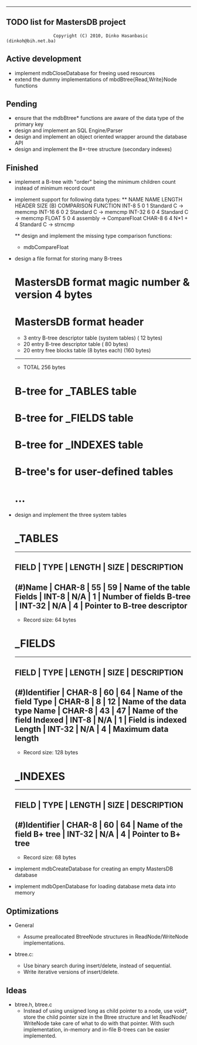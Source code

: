 -----------------------------------
  TODO list for MastersDB project
-----------------------------------
                      Copyright (C) 2010, Dinko Hasanbasic (dinkoh@bih.net.ba)

Active development
------------------
  * implement mdbCloseDatabase for freeing used resources
  * extend the dummy implementations of mbdBtree{Read,Write}Node functions
  
Pending
-------
  * ensure that the mdbBtree* functions are aware of the data type of the
    primary key
  * design and implement an SQL Engine/Parser
  * design and implement an object oriented wrapper around the database API
  * design and implement the B+-tree structure (secondary indexes)

Finished
--------
  * implement a B-tree with "order" being the minimum children count
    instead of minimum record count
    
  * implement support for following data types:
    ** NAME     NAME LENGTH  HEADER  SIZE (B)  COMPARISON FUNCTION
       INT-8    5            0       1         Standard C -> memcmp
       INT-16   6            0       2         Standard C -> memcmp
       INT-32   6            0       4         Standard C -> memcmp
       FLOAT    5            0       4         assembly   -> CompareFloat
       CHAR-8   6            4       N*1 + 4   Standard C -> strncmp
       
    ** design and implement the missing type comparison functions:
      - mdbCompareFloat

  * design a file format for storing many B-trees
    # MastersDB format magic number & version              4 bytes
    # MastersDB format header
      - 3 entry B-tree descriptor table (system tables) ( 12 bytes)
      - 20 entry B-tree descriptor table                ( 80 bytes)
      - 20 entry free blocks table (8 bytes each)       (160 bytes)
      --------------------------------------------------------------
      - TOTAL                                            256 bytes
    # B-tree for _TABLES table
    # B-tree for _FIELDS table
    # B-tree for _INDEXES table
    # B-tree's for user-defined tables
    # ...

  * design and implement the three system tables

    # _TABLES
      -----------------------------------------------------------------
      FIELD    | TYPE   | LENGTH | SIZE | DESCRIPTION
      -----------------------------------------------------------------
      (#)Name  | CHAR-8 | 55     | 59   | Name of the table
      Fields   | INT-8  | N/A    | 1    | Number of fields
      B-tree   | INT-32 | N/A    | 4    | Pointer to B-tree descriptor
      -----------------------------------------------------------------
      - Record size: 64 bytes

    # _FIELDS
      -----------------------------------------------------------------
      FIELD          | TYPE   | LENGTH | SIZE | DESCRIPTION
      -----------------------------------------------------------------
      (#)Identifier  | CHAR-8 | 60     | 64   | Name of the field
      Type           | CHAR-8 | 8      | 12   | Name of the data type
      Name           | CHAR-8 | 43     | 47   | Name of the field
      Indexed        | INT-8  | N/A    | 1    | Field is indexed
      Length         | INT-32 | N/A    | 4    | Maximum data length
      -----------------------------------------------------------------
      - Record size: 128 bytes

    # _INDEXES
      -----------------------------------------------------------------
      FIELD          | TYPE   | LENGTH | SIZE | DESCRIPTION
      -----------------------------------------------------------------
      (#)Identifier  | CHAR-8 | 60     | 64   | Name of the field
      B+ tree        | INT-32 | N/A    | 4    | Pointer to B+ tree
      -----------------------------------------------------------------
      - Record size: 68 bytes

  * implement mdbCreateDatabase for creating an empty MastersDB database
  
  * implement mdbOpenDatabase for loading database meta data into memory

Optimizations
-------------
  * General
    - Assume preallocated BtreeNode structures in ReadNode/WriteNode
      implementations.
            
  * btree.c:
    - Use binary search during insert/delete, instead of sequential.
    - Write iterative versions of insert/delete.

Ideas
-----
  * btree.h, btree.c
    - Instead of using unsigned long as child pointer to a node, use void*,
      store the child pointer size in the Btree structure and let ReadNode/
      WriteNode take care of what to do with that pointer. With such
      implementation, in-memory and in-file B-trees can be easier implemented.
